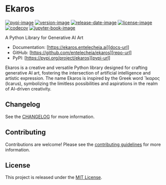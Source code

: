 # Ekaros

[![pypi-image]][pypi-url]
[![version-image]][release-url]
[![release-date-image]][release-url]
[![license-image]][license-url]
[![codecov][codecov-image]][codecov-url]
[![jupyter-book-image]][docs-url]

<!-- Links: -->
[codecov-image]: https://codecov.io/gh/entelecheia/ekaros/branch/main/graph/badge.svg?token=[REPLACE_ME]
[codecov-url]: https://codecov.io/gh/entelecheia/ekaros
[pypi-image]: https://img.shields.io/pypi/v/ekaros
[license-image]: https://img.shields.io/github/license/entelecheia/ekaros
[license-url]: https://github.com/entelecheia/ekaros/blob/main/LICENSE
[version-image]: https://img.shields.io/github/v/release/entelecheia/ekaros?sort=semver
[release-date-image]: https://img.shields.io/github/release-date/entelecheia/ekaros
[release-url]: https://github.com/entelecheia/ekaros/releases
[jupyter-book-image]: https://jupyterbook.org/en/stable/_images/badge.svg

[repo-url]: https://github.com/entelecheia/ekaros
[pypi-url]: https://pypi.org/project/ekaros
[docs-url]: https://ekaros.entelecheia.ai
[changelog]: https://github.com/entelecheia/ekaros/blob/main/CHANGELOG.md
[contributing guidelines]: https://github.com/entelecheia/ekaros/blob/main/CONTRIBUTING.md
<!-- Links: -->

A Python Library for Generative AI Art

- Documentation: [https://ekaros.entelecheia.ai][docs-url]
- GitHub: [https://github.com/entelecheia/ekaros][repo-url]
- PyPI: [https://pypi.org/project/ekaros][pypi-url]

Ekaros is a creative and versatile Python library designed for crafting generative AI art, fostering the intersection of artificial intelligence and artistic expression. The name Ekaros is inspired by the Greek word Ἴκαρος (Icarus), symbolizing the limitless possibilities and aspirations in the realm of AI-driven creativity.

## Changelog

See the [CHANGELOG] for more information.

## Contributing

Contributions are welcome! Please see the [contributing guidelines] for more information.

## License

This project is released under the [MIT License][license-url].
